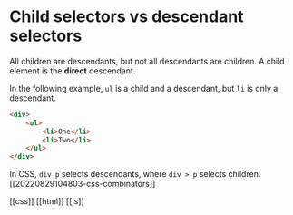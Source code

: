 # Child selectors vs descendant selectors

All children are descendants, but not all descendants are children.
A child element is the **direct** descendant.

In the following example, `ul` is a child and a descendant, but `li` is only a descendant.
```html
<div>
	<ul>
		<li>One</li>
		<li>Two</li>
	</ul>
</div>
```

In CSS, `div p` selects descendants, where `div > p` selects children.
[[20220829104803-css-combinators]]

[[css]]
[[html]]
[[js]]